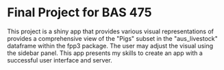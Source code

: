 # Final Project for BAS 475
This project is a shiny app that provides various visual representations of provides a
comprehensive view of the "Pigs" subset in the "aus_livestock" 
dataframe within the fpp3 package. The user may adjust the visual using the sidebar panel. 
This app presents my skills to create an app with a successful user interface and server. 
